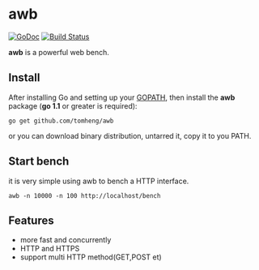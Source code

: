 # awb
[![GoDoc](http://godoc.org/github.com/tomheng/awb?status.svg)](http://godoc.org/github.com/tomheng/awb) [![Build Status](https://img.shields.io/travis/tomheng/awb.svg?style=flat-square)](https://travis-ci.org/tomheng/awb)

**awb** is a powerful web bench.

## Install 

After installing Go and setting up your [GOPATH](http://golang.org/doc/code.html#GOPATH), then install the **awb** package (**go 1.1** or greater is required):
~~~
go get github.com/tomheng/awb
~~~

or you can download binary distribution, untarred it, copy it to you PATH.

## Start bench

it is very simple using awb to bench a HTTP interface.

~~~
awb -n 10000 -n 100 http://localhost/bench
~~~

## Features

* more fast and concurrently
* HTTP and HTTPS
* support multi HTTP method(GET,POST et)
